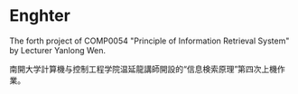 # Enghter

The forth project of COMP0054 "Principle of Information Retrieval System" by Lecturer Yanlong Wen.

南開大学計算機与控制工程学院温延龍講師開設的“信息検索原理”第四次上機作業。
